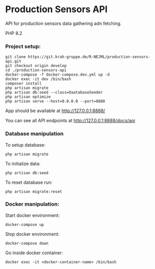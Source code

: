 # Production Sensors API
API for production sensors data gathering adn fetching.

PHP 8.2

### Project setup:
```shell
git clone https://git.krah-gruppe.de/R-NEJML/production-sensors-api.git
git checkout origin develop
cd ./production-sensors-api
docker-compose -f docker-compose.dev.yml up -d
docker exec -it dev /bin/bash
composer install
php artisan migrate
php artisan db:seed --class=DaatabaseSeeder
php artisan optimize
php artisan serve --host=0.0.0.0 --port=8888
```
App should be available at http://127.0.0.1:8888/

You can see all API endpoints at http://127.0.0.1:8888/docs/api

### Database manipulation
To setup database:
```shell
php artisan migrate
```
To initialize data:
```shell
php artisan db:seed
```
To reset database run:
```shell
php artisan migrate:reset
```

### Docker manipulation:
Start docker environment:
```shell
docker-compose up
```
Stop docker environment:
```shell
docker-compose down
```
Go inside docker container:
```shell
docker exec -it <docker-container-name> /bin/bash
```
